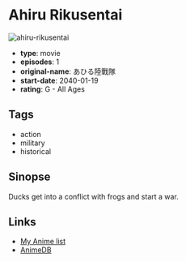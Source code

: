 # Ahiru Rikusentai

![ahiru-rikusentai](https://cdn.myanimelist.net/images/anime/6/68301.jpg)

-   **type**: movie
-   **episodes**: 1
-   **original-name**: あひる陸戰隊
-   **start-date**: 2040-01-19
-   **rating**: G - All Ages

## Tags

-   action
-   military
-   historical

## Sinopse

Ducks get into a conflict with frogs and start a war.

## Links

-   [My Anime list](https://myanimelist.net/anime/28241/Ahiru_Rikusentai)
-   [AnimeDB](http://anidb.info/perl-bin/animedb.pl?show=anime&aid=11396)
